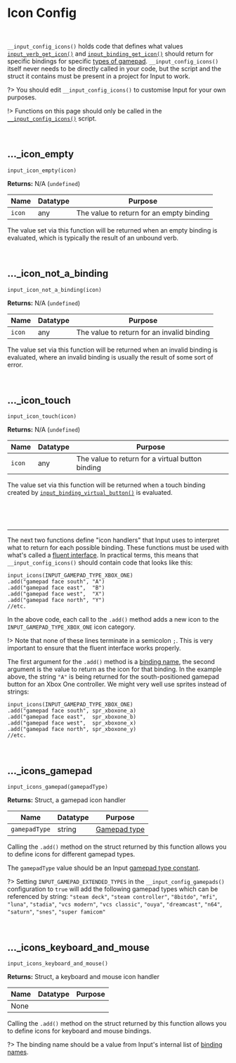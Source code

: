 # Icon Config

&nbsp;

`__input_config_icons()` holds code that defines what values [`input_verb_get_icon()`](Functions-(Further-Verbs)) and [`input_binding_get_icon()`](Functions-(Icons)?id=binding_get_icon) should return for specific bindings for specific [types of gamepad](Functions-(Gamepad)?id=gamepad_get_type). `__input_config_icons()` itself never needs to be directly called in your code, but the script and the struct it contains must be present in a project for Input to work.

?> You should edit `__input_config_icons()` to customise Input for your own purposes.

!> Functions on this page should only be called in the [`__input_config_icons()`](Config-Macros?id=icons) script.

&nbsp;

## …_icon_empty

`input_icon_empty(icon)`

**Returns:** N/A (`undefined`)

|Name  |Datatype|Purpose                                 |
|------|--------|----------------------------------------|
|`icon`|any     |The value to return for an empty binding|

The value set via this function will be returned when an empty binding is evaluated, which is typically the result of an unbound verb.

&nbsp;

## …_icon_not_a_binding

`input_icon_not_a_binding(icon)`

**Returns:** N/A (`undefined`)

|Name  |Datatype|Purpose                                   |
|------|--------|------------------------------------------|
|`icon`|any     |The value to return for an invalid binding|

The value set via this function will be returned when an invalid binding is evaluated, where an invalid binding is usually the result of some sort of error.

&nbsp;

## …_icon_touch

`input_icon_touch(icon)`

**Returns:** N/A (`undefined`)

|Name  |Datatype|Purpose                                         |
|------|--------|------------------------------------------------|
|`icon`|any     |The value to return for a virtual button binding|

The value set via this function will be returned when a touch binding created by [`input_binding_virtual_button()`](Functions-(Binding-Creators)?id=binding_virtual_button) is evaluated.

&nbsp;

&nbsp;

---------------

The next two functions define "icon handlers" that Input uses to interpret what to return for each possible binding. These functions must be used with what's called a [fluent interface](https://en.wikipedia.org/wiki/Fluent_interface). In practical terms, this means that `__input_config_icons()` should contain code that looks like this:

```
input_icons(INPUT_GAMEPAD_TYPE_XBOX_ONE)
.add("gamepad face south", "A")
.add("gamepad face east",  "B")
.add("gamepad face west",  "X")
.add("gamepad face north", "Y")
//etc.
```

In the above code, each call to the `.add()` method adds a new icon to the `INPUT_GAMEPAD_TYPE_XBOX_ONE` icon category.

!> Note that none of these lines terminate in a semicolon `;`. This is very important to ensure that the fluent interface works properly.

The first argument for the `.add()` method is a [binding name](Binding-Names), the second argument is the value to return as the icon for that binding. In the example above, the string `"A"` is being returned for the south-positioned gamepad button for an Xbox One controller. We might very well use sprites instead of strings:

```
input_icons(INPUT_GAMEPAD_TYPE_XBOX_ONE)
.add("gamepad face south", spr_xboxone_a)
.add("gamepad face east",  spr_xboxone_b)
.add("gamepad face west",  spr_xboxone_x)
.add("gamepad face north", spr_xboxone_y)
//etc.
```

&nbsp;

## …_icons_gamepad

`input_icons_gamepad(gamepadType)`

**Returns:** Struct, a gamepad icon handler

|Name         |Datatype|Purpose                                        |
|-------------|--------|-----------------------------------------------|
|`gamepadType`|string  |[Gamepad type](Library-Constants#gamepad-types)|

Calling the `.add()` method on the struct returned by this function allows you to define icons for different gamepad types.

The `gamepadType` value should be an Input [gamepad type constant](Library-Constants?id=gamepad-types).

?> Setting `INPUT_GAMEPAD_EXTENDED_TYPES` in the `__input_config_gamepads()` configuration to `true` will add the following gamepad types which can be referenced by string: `"steam deck"`, `"steam controller"`, `"8bitdo"`, `"mfi"`, `"luna"`, `"stadia"`, `"vcs modern"`, `"vcs classic"`, `"ouya"`, `"dreamcast"`, `"n64"`, `"saturn"`, `"snes"`, `"super famicom"`

&nbsp;

## …_icons_keyboard_and_mouse

`input_icons_keyboard_and_mouse()`

**Returns:** Struct, a keyboard and mouse icon handler

|Name|Datatype|Purpose|
|----|--------|-------|
|None|        |       |

Calling the `.add()` method on the struct returned by this function allows you to define icons for keyboard and mouse bindings.

?> The binding name should be a value from Input's internal list of [binding names](Binding-Names).